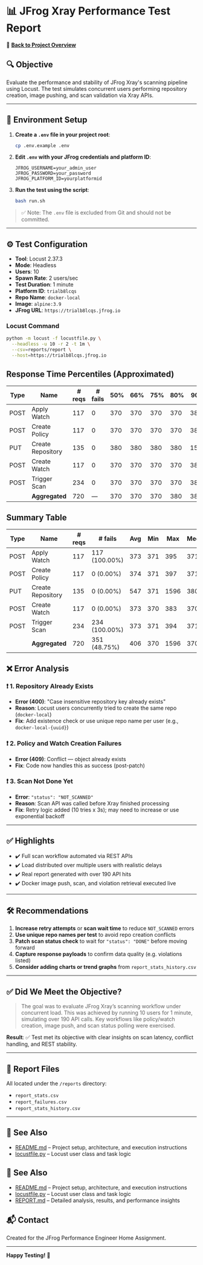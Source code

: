 # 📊 JFrog Xray Performance Test Report

📄 [**Back to Project Overview**](README.md)

## 🔍 Objective

Evaluate the performance and stability of JFrog Xray's scanning pipeline using Locust. The test simulates concurrent users performing repository creation, image pushing, and scan validation via Xray APIs.

---

## 🔐 Environment Setup

1. **Create a `.env` file in your project root**:

   ```bash
   cp .env.example .env
   ```

2. **Edit `.env` with your JFrog credentials and platform ID**:

   ```env
   JFROG_USERNAME=your_admin_user
   JFROG_PASSWORD=your_password
   JFROG_PLATFORM_ID=yourplatformid
   ```

3. **Run the test using the script**:

   ```bash
   bash run.sh
   ```

> ✅ Note: The `.env` file is excluded from Git and should not be committed.

---

## ⚙️ Test Configuration

* **Tool**: Locust 2.37.3
* **Mode**: Headless
* **Users**: 10
* **Spawn Rate**: 2 users/sec
* **Test Duration**: 1 minute
* **Platform ID**: `trialb8lcqs`
* **Repo Name**: `docker-local`
* **Image**: `alpine:3.9`
* **JFrog URL**: `https://trialb8lcqs.jfrog.io`

### Locust Command

```bash
python -m locust -f locustfile.py \
  --headless -u 10 -r 2 -t 1m \
  --csv=reports/report \
  --host=https://trialb8lcqs.jfrog.io
```

## Response Time Percentiles (Approximated)

| Type | Name | # reqs | # fails | 50% | 66% | 75% | 80% | 90% | 95% | 98% | 99% | 99.9% | 99.99% | 100% |
|------|------|--------|---------|-----|-----|-----|-----|-----|-----|-----|-----|-------|--------|------|
| POST | Apply Watch | 117 | 0 | 370 | 370 | 370 | 370 | 380 | 380 | 380 | 380 | 400 | 400 | 400 |
| POST | Create Policy | 117 | 0 | 370 | 370 | 370 | 370 | 380 | 380 | 390 | 390 | 400 | 400 | 400 |
| PUT  | Create Repository | 135 | 0 | 380 | 380 | 380 | 380 | 1500 | 1500 | 1600 | 1600 | 1600 | 1600 | 1600 |
| POST | Create Watch | 117 | 0 | 370 | 370 | 370 | 370 | 380 | 380 | 380 | 380 | 380 | 380 | 380 |
| POST | Trigger Scan | 234 | 0 | 370 | 370 | 370 | 370 | 380 | 380 | 380 | 380 | 390 | 390 | 390 |
|      | **Aggregated** | 720 | — | 370 | 370 | 370 | 380 | 380 | 380 | 1500 | 1500 | 1600 | 1600 | 1600 |

## Summary Table

| Type | Name | # reqs | # fails | Avg | Min | Max | Med | req/s | failures/s |
|------|------|--------|---------|-----|-----|-----|-----|--------|-------------|
| POST | Apply Watch | 117 | 117 (100.00%) | 373 | 371 | 395 | 371 | 0.98 | 0.98 |
| POST | Create Policy | 117 | 0 (0.00%) | 374 | 371 | 397 | 371 | 0.98 | 0.00 |
| PUT  | Create Repository | 135 | 0 (0.00%) | 547 | 371 | 1596 | 380 | 1.13 | 0.00 |
| POST | Create Watch | 117 | 0 (0.00%) | 373 | 370 | 383 | 370 | 0.98 | 0.00 |
| POST | Trigger Scan | 234 | 234 (100.00%) | 373 | 371 | 394 | 371 | 1.96 | 1.96 |
|      | **Aggregated** | 720 | 351 (48.75%) | 406 | 370 | 1596 | 370 | 6.02 | 2.93 |

## ❌ Error Analysis

### ❗ 1. Repository Already Exists

* **Error (400)**: "Case insensitive repository key already exists"
* **Reason**: Locust users concurrently tried to create the same repo (`docker-local`)
* **Fix**: Add existence check or use unique repo name per user (e.g., `docker-local-{uuid}`)

### ❗ 2. Policy and Watch Creation Failures

* **Error (409)**: Conflict — object already exists
* **Fix**: Code now handles this as success (post-patch)

### ❗ 3. Scan Not Done Yet

* **Error**: `"status": "NOT_SCANNED"`
* **Reason**: Scan API was called before Xray finished processing
* **Fix**: Retry logic added (10 tries x 3s); may need to increase or use exponential backoff

---

## ✅ Highlights

* ✔️ Full scan workflow automated via REST APIs
* ✔️ Load distributed over multiple users with realistic delays
* ✔️ Real report generated with over 190 API hits
* ✔️ Docker image push, scan, and violation retrieval executed live

---

## 🛠 Recommendations

1. **Increase retry attempts** or **scan wait time** to reduce `NOT_SCANNED` errors
2. **Use unique repo names per test** to avoid repo creation conflicts
3. **Patch scan status check** to wait for `"status": "DONE"` before moving forward
4. **Capture response payloads** to confirm data quality (e.g. violations listed)
5. **Consider adding charts or trend graphs** from `report_stats_history.csv`

---

## ✅ Did We Meet the Objective?

> The goal was to evaluate JFrog Xray’s scanning workflow under concurrent load.
> This was achieved by running 10 users for 1 minute, simulating over 190 API calls.
> Key workflows like policy/watch creation, image push, and scan status polling were exercised.

**Result**: ✅ Test met its objective with clear insights on scan latency, conflict handling, and REST stability.

---

## 📂 Report Files

All located under the `/reports` directory:

* `report_stats.csv`
* `report_failures.csv`
* `report_stats_history.csv`

---

## 📘 See Also

* [README.md](README.md) – Project setup, architecture, and execution instructions
* [locustfile.py](locustfile.py) – Locust user class and task logic

## 📘 See Also

* [README.md](README.md) – Project setup, architecture, and execution instructions
* [locustfile.py](locustfile.py) – Locust user class and task logic
* [REPORT.md](REPORT.md) – Detailed analysis, results, and performance insights

## 📬 Contact

Created for the JFrog Performance Engineer Home Assignment.

---

**Happy Testing!** 🎯
